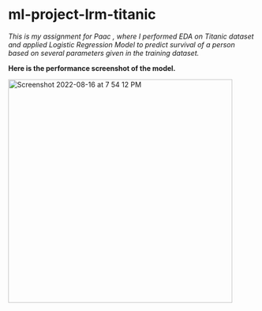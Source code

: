 # ml-project-lrm-titanic


<p><em>This is my assignment for Paac , where I performed EDA on Titanic dataset and applied Logistic Regression Model to predict survival of a person based on several parameters given in the training dataset.</em> </p>
  

<b>Here is the performance screenshot of the model.</b>

<img width="454" alt="Screenshot 2022-08-16 at 7 54 12 PM" src="https://user-images.githubusercontent.com/98732173/184904121-f12948d5-ee5a-4622-884f-9f35d3c64042.png">
